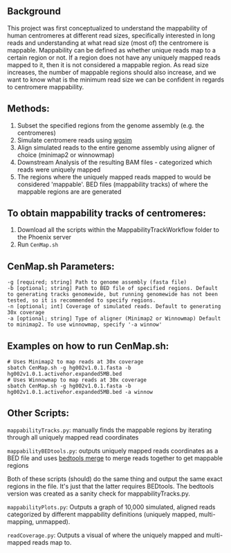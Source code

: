 ## Background
This project was first conceptualized to understand the mappability of human centromeres at different read sizes, specifically interested in long reads and understanding at what read size (most of) the centromere is mappable. Mappability can be defined as whether unique reads map to a certain region or not. If a region does not have any uniquely mapped reads mapped to it, then it is not considered a mappable region. As read size increases, the number of mappable regions should also increase, and we want to know what is the minimum read size we can be confident in regards to centromere mappability. 

## Methods:
1. Subset the specified regions from the genome assembly (e.g. the centromeres)
2. Simulate centromere reads using [wgsim](https://github.com/lh3/wgsim)
3. Align simulated reads to the entire genome assembly using aligner of choice (minimap2 or winnowmap)
4. Downstream Analysis of the resulting BAM files - categorized which reads were uniquely mapped
5. The regions where the uniquely mapped reads mapped to would be considered 'mappable'. BED files (mappability tracks) of where the mappable regions are are generated

## To obtain mappability tracks of centromeres:
1. Download all the scripts within the MappabilityTrackWorkflow folder to the Phoenix server 
2. Run ```CenMap.sh```

## CenMap.sh Parameters: 
```
-g [required; string] Path to genome assembly (fasta file)
-b [optional; string] Path to BED file of specified regions. Default to generating tracks genomewide, but running genomewide has not been tested, so it is recommended to specify regions.
-n [optional; int] Coverage of simulated reads. Default to generating 30x coverage
-a [optional; string] Type of aligner (Minimap2 or Winnowmap) Default to minimap2. To use winnowmap, specify '-a winnow'
```
## Examples on how to run CenMap.sh:
```
# Uses Minimap2 to map reads at 30x coverage
sbatch CenMap.sh -g hg002v1.0.1.fasta -b hg002v1.0.1.activehor.expanded5MB.bed
# Uses Winnowmap to map reads at 30x coverage
sbatch CenMap.sh -g hg002v1.0.1.fasta -b hg002v1.0.1.activehor.expanded5MB.bed -a winnow
```

## Other Scripts:
```mappabilityTracks.py```: manually finds the mappable regions by iterating through all uniquely mapped read coordinates

```mappabilityBEDtools.py```: outputs uniquely mapped reads coordinates as a BED file and uses [bedtools merge](https://bedtools.readthedocs.io/en/latest/content/tools/merge.html) to merge reads together to get mappable regions

Both of these scripts (should) do the same thing and output the same exact regions in the file. It's just that the latter requires BEDtools. The bedtools version was created as a sanity check for mappabilityTracks.py.

```mappabilityPlots.py```: Outputs a graph of 10,000 simulated, aligned reads categorized by different mappability definitions (uniquely mapped, multi-mapping, unmapped).

```readCoverage.py```: Outputs a visual of where the uniquely mapped and multi-mapped reads map to.
